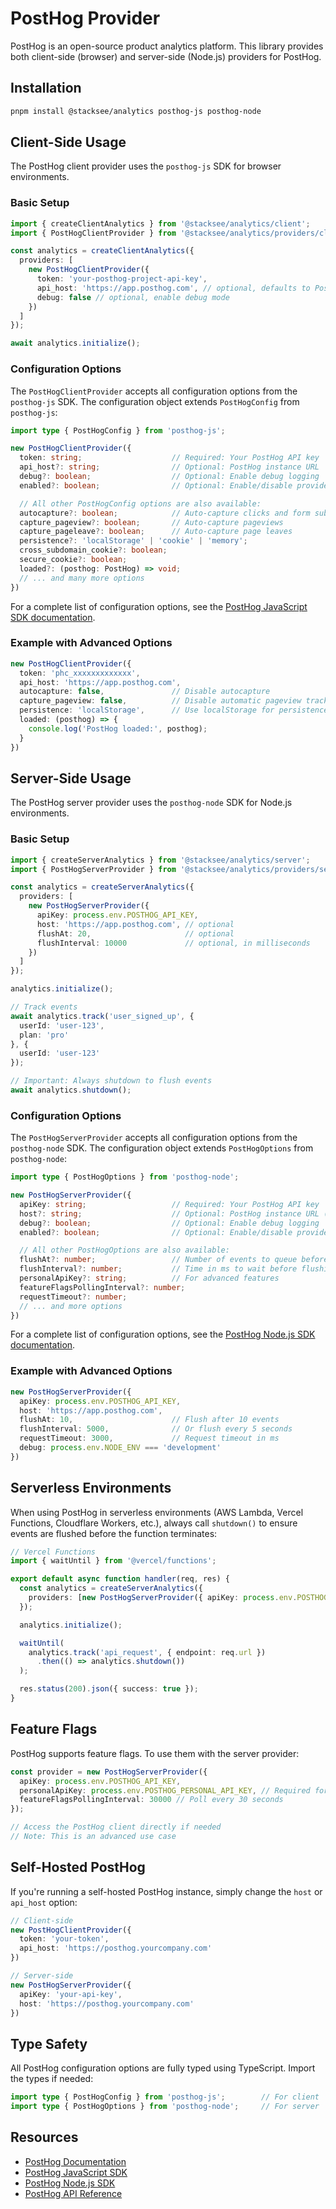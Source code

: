 # PostHog Provider

PostHog is an open-source product analytics platform. This library provides both client-side (browser) and server-side (Node.js) providers for PostHog.

## Installation

```bash
pnpm install @stacksee/analytics posthog-js posthog-node
```

## Client-Side Usage

The PostHog client provider uses the `posthog-js` SDK for browser environments.

### Basic Setup

```typescript
import { createClientAnalytics } from '@stacksee/analytics/client';
import { PostHogClientProvider } from '@stacksee/analytics/providers/client';

const analytics = createClientAnalytics({
  providers: [
    new PostHogClientProvider({
      token: 'your-posthog-project-api-key',
      api_host: 'https://app.posthog.com', // optional, defaults to PostHog cloud
      debug: false // optional, enable debug mode
    })
  ]
});

await analytics.initialize();
```

### Configuration Options

The `PostHogClientProvider` accepts all configuration options from the `posthog-js` SDK. The configuration object extends `PostHogConfig` from `posthog-js`:

```typescript
import type { PostHogConfig } from 'posthog-js';

new PostHogClientProvider({
  token: string;                    // Required: Your PostHog API key
  api_host?: string;                // Optional: PostHog instance URL
  debug?: boolean;                  // Optional: Enable debug logging
  enabled?: boolean;                // Optional: Enable/disable provider (default: true)

  // All other PostHogConfig options are also available:
  autocapture?: boolean;            // Auto-capture clicks and form submissions
  capture_pageview?: boolean;       // Auto-capture pageviews
  capture_pageleave?: boolean;      // Auto-capture page leaves
  persistence?: 'localStorage' | 'cookie' | 'memory';
  cross_subdomain_cookie?: boolean;
  secure_cookie?: boolean;
  loaded?: (posthog: PostHog) => void;
  // ... and many more options
})
```

For a complete list of configuration options, see the [PostHog JavaScript SDK documentation](https://posthog.com/docs/libraries/js).

### Example with Advanced Options

```typescript
new PostHogClientProvider({
  token: 'phc_xxxxxxxxxxxxx',
  api_host: 'https://app.posthog.com',
  autocapture: false,               // Disable autocapture
  capture_pageview: false,          // Disable automatic pageview tracking
  persistence: 'localStorage',      // Use localStorage for persistence
  loaded: (posthog) => {
    console.log('PostHog loaded:', posthog);
  }
})
```

## Server-Side Usage

The PostHog server provider uses the `posthog-node` SDK for Node.js environments.

### Basic Setup

```typescript
import { createServerAnalytics } from '@stacksee/analytics/server';
import { PostHogServerProvider } from '@stacksee/analytics/providers/server';

const analytics = createServerAnalytics({
  providers: [
    new PostHogServerProvider({
      apiKey: process.env.POSTHOG_API_KEY,
      host: 'https://app.posthog.com', // optional
      flushAt: 20,                     // optional
      flushInterval: 10000             // optional, in milliseconds
    })
  ]
});

analytics.initialize();

// Track events
await analytics.track('user_signed_up', {
  userId: 'user-123',
  plan: 'pro'
}, {
  userId: 'user-123'
});

// Important: Always shutdown to flush events
await analytics.shutdown();
```

### Configuration Options

The `PostHogServerProvider` accepts all configuration options from the `posthog-node` SDK. The configuration object extends `PostHogOptions` from `posthog-node`:

```typescript
import type { PostHogOptions } from 'posthog-node';

new PostHogServerProvider({
  apiKey: string;                   // Required: Your PostHog API key
  host?: string;                    // Optional: PostHog instance URL (default: https://app.posthog.com)
  debug?: boolean;                  // Optional: Enable debug logging
  enabled?: boolean;                // Optional: Enable/disable provider (default: true)

  // All other PostHogOptions are also available:
  flushAt?: number;                 // Number of events to queue before flushing (default: 20)
  flushInterval?: number;           // Time in ms to wait before flushing (default: 10000)
  personalApiKey?: string;          // For advanced features
  featureFlagsPollingInterval?: number;
  requestTimeout?: number;
  // ... and more options
})
```

For a complete list of configuration options, see the [PostHog Node.js SDK documentation](https://posthog.com/docs/libraries/node).

### Example with Advanced Options

```typescript
new PostHogServerProvider({
  apiKey: process.env.POSTHOG_API_KEY,
  host: 'https://app.posthog.com',
  flushAt: 10,                      // Flush after 10 events
  flushInterval: 5000,              // Or flush every 5 seconds
  requestTimeout: 3000,             // Request timeout in ms
  debug: process.env.NODE_ENV === 'development'
})
```

## Serverless Environments

When using PostHog in serverless environments (AWS Lambda, Vercel Functions, Cloudflare Workers, etc.), always call `shutdown()` to ensure events are flushed before the function terminates:

```typescript
// Vercel Functions
import { waitUntil } from '@vercel/functions';

export default async function handler(req, res) {
  const analytics = createServerAnalytics({
    providers: [new PostHogServerProvider({ apiKey: process.env.POSTHOG_API_KEY })]
  });

  analytics.initialize();

  waitUntil(
    analytics.track('api_request', { endpoint: req.url })
      .then(() => analytics.shutdown())
  );

  res.status(200).json({ success: true });
}
```

## Feature Flags

PostHog supports feature flags. To use them with the server provider:

```typescript
const provider = new PostHogServerProvider({
  apiKey: process.env.POSTHOG_API_KEY,
  personalApiKey: process.env.POSTHOG_PERSONAL_API_KEY, // Required for feature flags
  featureFlagsPollingInterval: 30000 // Poll every 30 seconds
});

// Access the PostHog client directly if needed
// Note: This is an advanced use case
```

## Self-Hosted PostHog

If you're running a self-hosted PostHog instance, simply change the `host` or `api_host` option:

```typescript
// Client-side
new PostHogClientProvider({
  token: 'your-token',
  api_host: 'https://posthog.yourcompany.com'
})

// Server-side
new PostHogServerProvider({
  apiKey: 'your-api-key',
  host: 'https://posthog.yourcompany.com'
})
```

## Type Safety

All PostHog configuration options are fully typed using TypeScript. Import the types if needed:

```typescript
import type { PostHogConfig } from 'posthog-js';        // For client
import type { PostHogOptions } from 'posthog-node';     // For server
```

## Resources

- [PostHog Documentation](https://posthog.com/docs)
- [PostHog JavaScript SDK](https://posthog.com/docs/libraries/js)
- [PostHog Node.js SDK](https://posthog.com/docs/libraries/node)
- [PostHog API Reference](https://posthog.com/docs/api)
